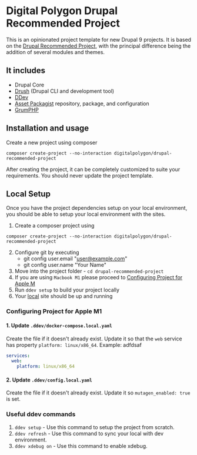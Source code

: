 Digital Polygon Drupal Recommended Project
====

This is an opinionated project template for new Drupal 9 projects. It is based on the [Drupal Recommended Project](https://github.com/drupal/recommended-project/tree/9.3.x), with the principal difference being the addition of several modules and themes.

## It includes
* Drupal Core
* [Drush](https://github.com/drush-ops/drush) (Drupal CLI and development tool)
* [DDev](https://ddev.readthedocs.io/)
* [Asset Packagist](https://asset-packagist.org/) repository, package, and configuration
* [GrumPHP](https://phpqa.io/projects/grumphp.html)

## Installation and usage
Create a new project using composer
```
composer create-project --no-interaction digitalpolygon/drupal-recommended-project
```

After creating the project, it can be completely customized to suite your requirements. You should never update the project template.

## Local Setup
Once you have the project dependencies setup on your local environment, you should be able to setup your local environment with the sites.
1. Create a composer project using
```
composer create-project --no-interaction digitalpolygon/drupal-recommended-project
```
2. Configure git by executing
    - git config user.email "user@example.com"
    - git config user.name "Your Name"
3. Move into the project folder - `cd drupal-recommended-project`
4. If you are using `Macbook M1` please proceed to [Configuring Project for Apple M](#configuring-project-for-apple-m1)
5. Run ```ddev setup``` to build your project locally
6. Your [local](https://drupal-recommended-project.ddev.site/) site should be up and running

### Configuring Project for Apple M1

#### 1. Update `.ddev/docker-compose.local.yaml`
Create the file if it doesn't already exist. Update it so that the `web` service has property `platform: linux/x86_64`. Example:
adfdsaf
```yaml
services:
  web:
    platform: linux/x86_64
```
#### 2. Update `.ddev/config.local.yaml`
Create the file if it doesn't already exist. Update it so `mutagen_enabled: true` is set.

### Useful ddev commands
1. `ddev setup` - Use this command to setup the project from scratch.
2. `ddev refresh` - Use this command to sync your local with dev environment.
3. `ddev xdebug on` - Use this command to enable xdebug.
